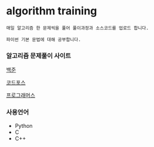 # algorithm training

```
매일 알고리즘 한 문제씩을 풀어 풀이과정과 소스코드를 업로드 합니다.

파이썬 기본 문법에 대해 공부합니다.
```

### 알고리즘 문제풀이 사이트

[백준](https://www.acmicpc.net/problem/tags)

[코드포스](https://codeforces.com/)

[프로그래머스](https://programmers.co.kr/)

### 사용언어
* Python
* C
* C++
